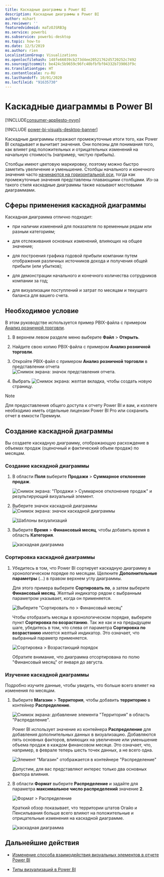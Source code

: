```yaml
---
title: Каскадные диаграммы в Power BI
description: Каскадные диаграммы в Power BI
author: mihart
ms.reviewer: ''
featuredvideoid: maTzOJSRB3g
ms.service: powerbi
ms.subservice: powerbi-desktop
ms.topic: how-to
ms.date: 12/5/2019
ms.author: rien
LocalizationGroup: Visualizations
ms.openlocfilehash: 148fe66039cb273d4ee20521762d5720252c7492
ms.sourcegitcommit: be424c5b9659c96fc40bfbfbf04332b739063f9c
ms.translationtype: HT
ms.contentlocale: ru-RU
ms.lasthandoff: 10/01/2020
ms.locfileid: "91635730"
---
```

# <a name="waterfall-charts-in-power-bi"></a>Каскадные диаграммы в Power BI

[!INCLUDE[consumer-appliesto-nyyn](../includes/consumer-appliesto-nyyn.md)]

[!INCLUDE [power-bi-visuals-desktop-banner](../includes/power-bi-visuals-desktop-banner.md)]

Каскадные диаграммы отражают промежуточные итоги того, как Power BI складывает и вычитает значения. Они полезны для понимания того, как влияет ряд положительных и отрицательных изменений на начальную стоимость (например, чистую прибыль).

Столбцы имеют цветовую маркировку, поэтому можно быстро заметить увеличение и уменьшение. Столбцы начального и конечного значения часто [начинаются на горизонтальной оси](https://support.office.com/article/Create-a-waterfall-chart-in-Office-2016-for-Windows-8de1ece4-ff21-4d37-acd7-546f5527f185#BKMK_Float "начало на горизонтальной оси"), тогда как промежуточные значения представлены плавающими столбцами. Из-за такого стиля каскадные диаграммы также называют мостовыми диаграммами.

## <a name="when-to-use-a-waterfall-chart"></a>Сферы применения каскадной диаграммы

Каскадная диаграмма отлично подходит:

* при наличии изменений для показателя по временным рядам или разным категориям;

* для отслеживания основных изменений, влияющих на общее значение;

* для построения графика годовой прибыли компании путем отображения различных источников дохода и получения общей прибыли (или убытков);

* для демонстрации начального и конечного количества сотрудников компании за год;

* для визуализации поступлений и затрат по месяцам и текущего баланса для вашего счета.

## <a name="prerequisite"></a>Необходимое условие

В этом руководстве используется пример PBIX-файла с примером [Анализ розничной торговли](https://download.microsoft.com/download/9/6/D/96DDC2FF-2568-491D-AAFA-AFDD6F763AE3/Retail%20Analysis%20Sample%20PBIX.pbix).

1. В верхнем левом разделе меню выберите **Файл** > **Открыть**.
   
2. Найдите свою копию PBIX-файла с примером **Анализ розничной торговли**.

1. Откройте PBIX-файл с примером **Анализ розничной торговли** в представлении отчета ![Снимок экрана: значок представления отчета](media/power-bi-visualization-kpi/power-bi-report-view.png).

1. Выбрать ![Снимок экрана: желтая вкладка,](media/power-bi-visualization-kpi/power-bi-yellow-tab.png) чтобы создать новую страницу.

> [!NOTE]
> Для предоставления общего доступа к отчету Power BI и вам, и коллеге необходимо иметь отдельные лицензии Power BI Pro или сохранить отчет в емкости Премиум.    

## <a name="create-a-waterfall-chart"></a>Создание каскадной диаграммы

Вы создаете каскадную диаграмму, отображающую расхождение в объемах продаж (оценочный и фактический объем продаж) по месяцам.

### <a name="build-the-waterfall-chart"></a>Создание каскадной диаграммы

1. В области **Поля** выберите **Продажи**  > **Суммарное отклонение продаж**.

   ![Снимок экрана: "Продажи > Суммарное отклонение продаж" и результирующий визуальный элемент.](media/power-bi-visualization-waterfall-charts/power-bi-bar.png)

1. Выберите значок каскадной диаграммы ![Снимок экрана: значок каскадной диаграммы](media/power-bi-visualization-waterfall-charts/power-bi-waterfall-icon.png)

    ![Шаблоны визуализаций](media/power-bi-visualization-waterfall-charts/convert-waterfall.png)

1. Выберите **Время** > **Финансовый месяц**, чтобы добавить время в область **Категория**.

    ![каскадная диаграмма](media/power-bi-visualization-waterfall-charts/power-bi-waterfall-month.png)

### <a name="sort-the-waterfall-chart"></a>Сортировка каскадной диаграммы

1. Убедитесь в том, что Power BI сортирует каскадную диаграмму в хронологическом порядке по месяцам. Щелкните **Дополнительные параметры** (...) в правом верхнем углу диаграммы.

    Для этого примера выберите **Сортировать по**, а затем выберите **Финансовый месяц**. Желтый индикатор рядом с выбранным параметром указывает, когда он применяется.

    ![Выберите "Сортировать по > Финансовый месяц"](media/power-bi-visualization-waterfall-charts/power-bi-sort-by-fiscalmonth.png)
    
    Чтобы отобразить месяцы в хронологическом порядке, выберите пункт **Сортировка по возрастанию**. Так же как и на предыдущем шаге, убедитесь в том, что слева от параметра **Сортировка по возрастанию** имеется желтый индикатор. Это означает, что выбранный параметр применяется.

    ![Сортировка > Возрастающий порядок](media/power-bi-visualization-waterfall-charts/power-bi-waterfall-ascending.png)

    

    Обратите внимание, что диаграмма отсортирована по полю "Финансовый месяц" от января до августа.  

### <a name="explore-the-waterfall-chart"></a>Изучение каскадной диаграммы

Подробно изучите данные, чтобы увидеть, что больше всего влияет на изменения по месяцам.

1.  Выберите **Магазин** > **Территория**, чтобы добавить **территорию** в контейнер **Распределение**.

    ![Снимок экрана: добавление элемента "Территория" в область "Распределение".](media/power-bi-visualization-waterfall-charts/power-bi-waterfall-breakdown.png)

    Power BI использует значение из контейнера **Распределение** для добавления дополнительных данных в визуализацию. Добавляются пять основных факторов, влияющих на увеличение или уменьшение объема продаж в каждом финансовом месяце. Это означает, что, например, в феврале теперь шесть точек данных, а не всего одна.  

    ![Элемент "Магазин" отображается в контейнере "Распределение"](media/power-bi-visualization-waterfall-charts/power-bi-waterfall-breakdown-default.png)

    Допустим, для вас представляют интерес только два основных фактора влияния.

1. В области **Формат** выберите **Распределение** и задайте для параметра **максимальное число распределений** значение **2**.

    ![Формат > Распределение](media/power-bi-visualization-waterfall-charts/power-bi-waterfall-breakdown-two.png)

    Краткий обзор показывает, что территории штатов Огайо и Пенсильвания больше всего влияют на положительные и отрицательные изменения на каскадной диаграмме.

    ![каскадная диаграмма](media/power-bi-visualization-waterfall-charts/power-bi-axis-waterfall.png)

## <a name="next-steps"></a>Дальнейшие действия

* [Изменение способа взаимодействия визуальных элементов в отчете Power BI](../create-reports/service-reports-visual-interactions.md)

* [Типы визуализаций в Power BI](power-bi-visualization-types-for-reports-and-q-and-a.md)

